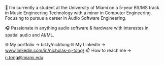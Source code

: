 📝 I’m currently a student at the University of Miami on a 5-year BS/MS track in Music Engineering Technology with a minor in Computer Engineering. Focusing to pursue a career in Audio Software Engineering.

🎧 Passionate in anything audio software & hardware with interestes in spatial audio and AI/ML.

🌐 My portfolio -> bit.ly/nicktong
🌐 My LinkedIn -> www.linkedin.com/in/nicholas-nj-tong/
📫 How to reach me -> n.tong@miami.edu

<!---
nick7ong/nick7ong is a ✨ special ✨ repository because its `README.md` (this file) appears on your GitHub profile.
You can click the Preview link to take a look at your changes.
--->
